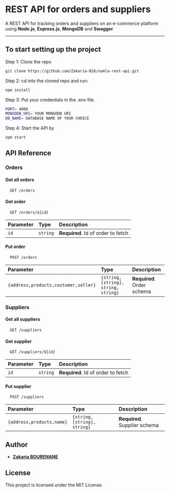 # REST API for orders and suppliers

A REST API for tracking orders and suppliers on an e-commerce platform using **Node.js**, **Express.js**, **MongoDB** and **Swagger**

---

## To start setting up the project

Step 1: Clone the repo

```bash
git clone https://github.com/Zakaria-B16/namla-rest-api.git
```

Step 2: cd into the cloned repo and run:

```bash
npm install
```

Step 3: Put your credentials in the .env file.

```bash
PORT= 4000
MONGODB_URI= YOUR MONGODB URI
DB_NAME= DATABASE NAME OF YOUR CHOICE
```

Step 4: Start the API by

```bash
npm start
```

## API Reference

### Orders

#### Get all orders

```http
  GET /orders
```

#### Get order

```http
  GET /orders/${id}
```

| Parameter | Type     | Description                        |
| :-------- | :------- | :--------------------------------- |
| `id`      | `string` | **Required**. Id of order to fetch |

#### Put order

```http
  POST /orders
```

| Parameter                            | Type                                 | Description                |
| :----------------------------------- | :----------------------------------- | :------------------------- |
| `{address,products,costumer,seller}` | `{string, [string], string, string}` | **Required**. Order schema |

### Suppliers

#### Get all suppliers

```http
  GET /suppliers
```

#### Get supplier

```http
  GET /suppliers/${id}
```

| Parameter | Type     | Description                        |
| :-------- | :------- | :--------------------------------- |
| `id`      | `string` | **Required**. Id of order to fetch |

#### Put supplier

```http
  POST /suppliers
```

| Parameter                 | Type                         | Description                   |
| :------------------------ | :--------------------------- | :---------------------------- |
| `{address,products,name}` | `{string, [string], string}` | **Required**. Supplier schema |

## Author

- [**Zakaria BOURENANE**](https://zakaria-bourenane.ml)

## License

This project is licensed under the MIT License.
